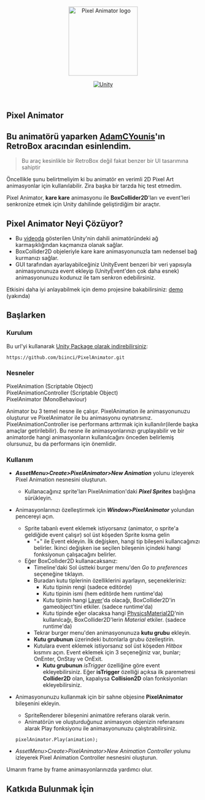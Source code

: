 <br/>
<p align="center">
  <a href="https://github.com/biinci/PixelAnimator">
    <picture>
      <img width="180" alt="Pixel Animator logo" src="https://github.com/user-attachments/assets/bfd74fa0-289d-459a-9a33-fec06b99d303">
    </picture>
  </a>
</p>
<p align="center">
  <a href="https://unity.com/releases/editor/whats-new/2023.2.20#installs"><img src="https://img.shields.io/badge/Unity-2023.2.7f1%2b-blue?logo=unity" alt="Unity"></a>
<!--   <a href="https://unity.com/releases/editor/archive"><img src="https://img.shields.io/badge/Unity-6000.0.23f1%2b-blue?logo=unity" alt="Unity"></a> -->

</p>
<br/>



Pixel Animator
------------------

## Bu animatörü yaparken [AdamCYounis](https://www.youtube.com/@AdamCYounis)'ın **RetroBox** aracından esinlendim.
> Bu araç kesinlikle bir RetroBox değil fakat benzer bir UI tasarımına sahiptir</em></h3>





Öncellikle şunu belirtmeliyim ki bu animatör en verimli 2D Pixel Art animasyonlar için kullanılabilir. Zira başka bir tarzda hiç test etmedim.

Pixel Animator, **kare kare** animasyonu ile **BoxCollider2D**'ları ve event'leri senkronize etmek için Unity dahilinde geliştirdiğim bir araçtır.



## **Pixel Animator Neyi Çözüyor?**


* Bu [videoda](https://www.youtube.com/watch?v=nBkiSJ5z-hE) gösterilen Unity'nin dahili animatöründeki ağ karmaşıklığından kaçmanıza olanak sağlar.
* BoxCollider2D objeleriyle kare kare animasyonunuzla tam nedensel bağ kurmanızı sağlar.
* GUI tarafından ayarlayabilceğiniz UnityEvent benzeri bir veri yapısıyla animasyonunuza event ekleyip (UnityEvent'den çok daha esnek) animasyonunuzu kodunuz ile tam senkron edebilirsiniz.

Etkisini daha iyi anlayabilmek için demo projesine bakabilirsiniz:
[demo]() (yakında)


## **Başlarken**



### **Kurulum**
Bu url'yi kullanarak [Unity Package olarak indirebilirsiniz](https://docs.unity3d.com/Manual/upm-ui-giturl.html):
```
https://github.com/biinci/PixelAnimator.git
```

### **Nesneler**

PixelAnimation (Scriptable Object)  
PixelAnimationController (Scriptable Object)  
PixelAnimator (MonoBehaviour)  

Animator bu 3 temel nesne ile çalışır. PixelAnimation ile animasyonunuzu oluşturur ve PixelAnimator ile bu animasyonu oynatırsınız.
PixelAnimationController ise performans arttırmak için kullanılır(ilerde başka amaçlar getirilebilir). Bu nesne ile animasyonlarınızı gruplayabilir ve bir animatorde hangi animasyonların kullanılcağını önceden belirlemiş olursunuz, bu da performans için önemlidir.


### **Kullanım**

* ***AssetMenu>Create>PixelAnimator>New Animation*** yolunu izleyerek Pixel Animation nesnesini oluşturun.
  * Kullanacağınız sprite'ları PixelAnimation'daki ***Pixel Sprites*** başlığına sürükleyin.
* Animasyonlarınızı özelleştirmek için ***Window>PixelAnimator*** yolundan pencereyi açın.
  * Sprite tabanlı event eklemek istiyorsanız (animator, o sprite'a geldiğide event çalışır) sol üst köşeden Sprite kısma gelin
    * "+" ile Event ekleyin. İlk değişken, hangi tip bileşeni kullancağınızı belirler. İkinci değişken ise seçilen bileşenin içindeki hangi fonksiyonun çalışacağını belirler. 
  * Eğer BoxCollıder2D kullanacaksanız:
    * Timeline'daki Sol üstteki burger menu'den *Go to preferences* seçeneğine tıklayın.
    * Buradan kutu tiplerinin özelliklerini ayarlayın, seçenekleriniz:
      *  Kutu tipinin rengi (sadece editörde)
      *  Kutu tipinin ismi (hem editörde hem runtime'da)
      *  Kutu tipinin hangi [Layer](https://docs.unity3d.com/Manual/Layers.html)'da olacağı, BoxCollider2D'in gameobject'tini etkiler. (sadece runtime'da)
      *  Kutu tipinde eğer olacaksa hangi [PhysicsMaterial2D](https://docs.unity3d.com/Manual/class-PhysicsMaterial2D.html)'nin kullanılcağı, BoxCollider2D'lerin *Material* etkiler. (sadece runtime'da)
    * Tekrar burger menu'den animasyonunuza **kutu grubu** ekleyin.
    * **Kutu grubunun** üzerindeki butonlarla grubu özelleştirin.
    * Kutulara event eklemek istiyorsanız sol üst köşeden *Hitbox* kısmını açın. Event eklemek için 3 seçeneğiniz var, bunlar; OnEnter, OnStay ve OnExit.
      * **Kutu grubunun** _isTrigger_ özelliğine göre event ekleyebilirsiniz. Eğer **isTrigger** özelliği açıksa ilk paremetresi **Collider2D** olan, kapalıysa **Collision2D** olan fonksiyonları ekleyebilirsiniz.
* Animasyonunuzu kullanmak için bir sahne objesine **PixelAnimator** bileşenini ekleyin.
  * SpriteRenderer bileşenini animatöre referans olarak verin.
  * Animatörün ve oluşturduğunuz animasyon objenizin referansını alarak Play fonksiyonu ile animasyonunuzu çalıştırabilirsiniz.
  ```
  pixelAnimator.Play(animation);
  ```

* *AssetMenu>Create>PixelAnimator>New Animation Controller* yolunu izleyerek Pixel Animation Controller nesnesini oluşturun.

Umarım frame by frame animasyonlarınızda yardımcı olur.




Katkıda Bulunmak İçin
------------------
